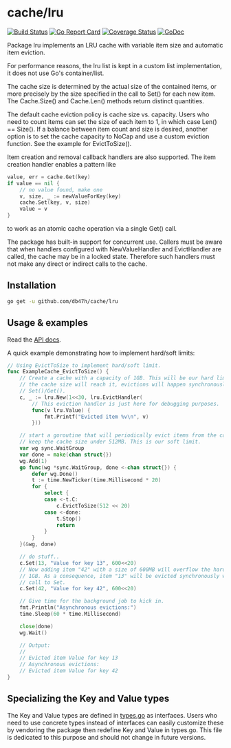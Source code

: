 # cache/lru

[![Build Status][ci-img]][ci] [![Go Report Card][lint-img]][lint] [![Coverage Status][cover-img]][cover] [![GoDoc][godoc-img]][godoc]

Package lru implements an LRU cache with variable item size and automatic item
eviction.

For performance reasons, the lru list is kept in a custom list implementation,
it does not use Go's container/list.

The cache size is determined by the actual size of the contained items, or
more precisely by the size specified in the call to Set() for each new item.
The Cache.Size() and Cache.Len() methods return distinct quantities.

The default cache eviction policy is cache size vs. capacity. Users who need
to count items can set the size of each item to 1, in which case Len() ==
Size(). If a balance between item count and size is desired, another option
is to set the cache capacity to NoCap and use a custom eviction function. See
the example for EvictToSize().

Item creation and removal callback handlers are also supported. The item
creation handler enables a pattern like

```go
value, err = cache.Get(key)
if value == nil {
	// no value found, make one
	v, size, _ := newValueForKey(key)
	cache.Set(key, v, size)
	value = v
}
```

to work as an atomic cache operation via a single Get() call.

The package has built-in support for concurrent use. Callers must be aware
that when handlers configured with NewValueHandler and EvictHandler are
called, the cache may be in a locked state. Therefore such handlers must not
make any direct or indirect calls to the cache.

## Installation

```bash
go get -u github.com/db47h/cache/lru
```

## Usage & examples

Read the [API docs][godoc].

A quick example demonstrating how to implement hard/soft limits:

```go
// Using EvictToSize to implement hard/soft limit.
func ExampleCache_EvictToSize() {
	// Create a cache with a capacity of 1GB. This will be our hard limit. When
	// the cache size will reach it, evictions will happen synchronously with
	// Set()/Get().
	c, _ := lru.New(1<<30, lru.EvictHandler(
		// This eviction handler is just here for debugging purposes.
		func(v lru.Value) {
			fmt.Printf("Evicted item %v\n", v)
		}))

	// start a goroutine that will periodically evict items from the cache to
	// keep the cache size under 512MB. This is our soft limit.
	var wg sync.WaitGroup
	var done = make(chan struct{})
	wg.Add(1)
	go func(wg *sync.WaitGroup, done <-chan struct{}) {
		defer wg.Done()
		t := time.NewTicker(time.Millisecond * 20)
		for {
			select {
			case <-t.C:
				c.EvictToSize(512 << 20)
			case <-done:
				t.Stop()
				return
			}
		}
	}(&wg, done)

	// do stuff..
	c.Set(13, "Value for key 13", 600<<20)
	// Now adding item "42" with a size of 600MB will overflow the hard limit of
	// 1GB. As a consequence, item "13" will be evicted synchronously with the
	// call to Set.
	c.Set(42, "Value for key 42", 600<<20)

	// Give time for the background job to kick in.
	fmt.Println("Asynchronous evictions:")
	time.Sleep(60 * time.Millisecond)

	close(done)
	wg.Wait()

	// Output:
	//
	// Evicted item Value for key 13
	// Asynchronous evictions:
	// Evicted item Value for key 42
}
```

## Specializing the Key and Value types

The Key and Value types are defined in [types.go] as interfaces. Users who need to
use concrete types instead of interfaces can easily customize these by vendoring
the package then redefine Key and Value in types.go. This file is dedicated to
this purpose and should not change in future versions.

[ci]: https://travis-ci.org/db47h/cache
[ci-img]: https://travis-ci.org/db47h/cache.svg?branch=master
[lint]: https://goreportcard.com/report/github.com/db47h/cache
[lint-img]: https://goreportcard.com/badge/github.com/db47h/cache
[cover]: https://coveralls.io/github/db47h/cache
[cover-img]: https://coveralls.io/repos/github/db47h/cache/badge.svg
[godoc]: https://godoc.org/github.com/db47h/cache/lru
[godoc-img]: https://godoc.org/github.com/db47h/cache?status.svg

[types.go]: https://github.com/db47h/cache/blob/master/lru/types.go
